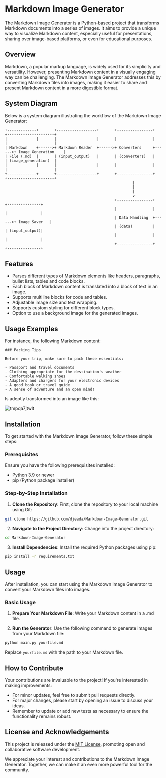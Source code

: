 # Markdown Image Generator

The Markdown Image Generator is a Python-based project that transforms Markdown documents into a series of images. It aims to provide a unique way to visualize Markdown content, especially useful for presentations, sharing over image-based platforms, or even for educational purposes.

## Overview

Markdown, a popular markup language, is widely used for its simplicity and versatility. However, presenting Markdown content in a visually engaging way can be challenging. The Markdown Image Generator addresses this by converting Markdown files into images, making it easier to share and present Markdown content in a more digestible format.

## System Diagram

Below is a system diagram illustrating the workflow of the Markdown Image Generator:

```
+-------------+       +------------------+       +----------------+       +---------------------+
|             |       |                  |       |                |       |                     |
| Markdown    +------>+ Markdown Reader  +------>+ Converters     +------>+ Image Generation    |
| File (.md)  |       | (input_output)   |       | (converters)   |       | (image_generation)  |
|             |       |                  |       |                |       |                     |
+-------------+       +------------------+       +----------------+       +---------------------+
                                                         |       
                                                         |       
                                                         |       
                                                         v       
                                                 +----------------+       +---------------+
                                                 |                |       |               |
                                                 | Data Handling  +------>+ Image Saver   |
                                                 | (data)         |       | (input_output)|
                                                 |                |       |               |
                                                 +----------------+       +---------------+
```

## Features

- Parses different types of Markdown elements like headers, paragraphs, bullet lists, tables and code blocks.
- Each block of Markdown content is translated into a block of text in an image.
- Supports multiline blocks for code and tables.
- Adjustable image size and text wrapping.
- Supports custom styling for different block types.
- Option to use a background image for the generated images.

## Usage Examples

For instance, the following Markdown content:

```
### Packing Tips

Before your trip, make sure to pack these essentials:

- Passport and travel documents
- Clothing appropriate for the destination's weather
- Comfortable walking shoes
- Adapters and chargers for your electronic devices
- A good book or travel guide
- A sense of adventure and an open mind!
```

Is adeptly transformed into an image like this:

![tmpqa7jtwlt](https://github.com/djeada/Markdown-Image-Generator/assets/37275728/f0bf1aa4-d9ff-4561-ac19-2ba2cede88fd)

## Installation

To get started with the Markdown Image Generator, follow these simple steps:

### Prerequisites

Ensure you have the following prerequisites installed:
- Python 3.9 or newer
- pip (Python package installer)

### Step-by-Step Installation

1. **Clone the Repository**: First, clone the repository to your local machine using Git:

```bash
git clone https://github.com/djeada/Markdown-Image-Generator.git
```

2. **Navigate to the Project Directory**: Change into the project directory:

```bash
cd Markdown-Image-Generator
```

3. **Install Dependencies**: Install the required Python packages using pip:

```bash
pip install -r requirements.txt
```

## Usage

After installation, you can start using the Markdown Image Generator to convert your Markdown files into images.

### Basic Usage

1. **Prepare Your Markdown File**: Write your Markdown content in a .md file.

2. **Run the Generator**: Use the following command to generate images from your Markdown file:

```bash
python main.py yourfile.md
```

Replace `yourfile.md` with the path to your Markdown file.


## How to Contribute

Your contributions are invaluable to the project! If you're interested in making improvements:

- For minor updates, feel free to submit pull requests directly.
- For major changes, please start by opening an issue to discuss your ideas.
- Remember to update or add new tests as necessary to ensure the functionality remains robust.

## License and Acknowledgements

This project is released under the [MIT License](https://choosealicense.com/licenses/mit/), promoting open and collaborative software development.

We appreciate your interest and contributions to the Markdown Image Generator. Together, we can make it an even more powerful tool for the community.
